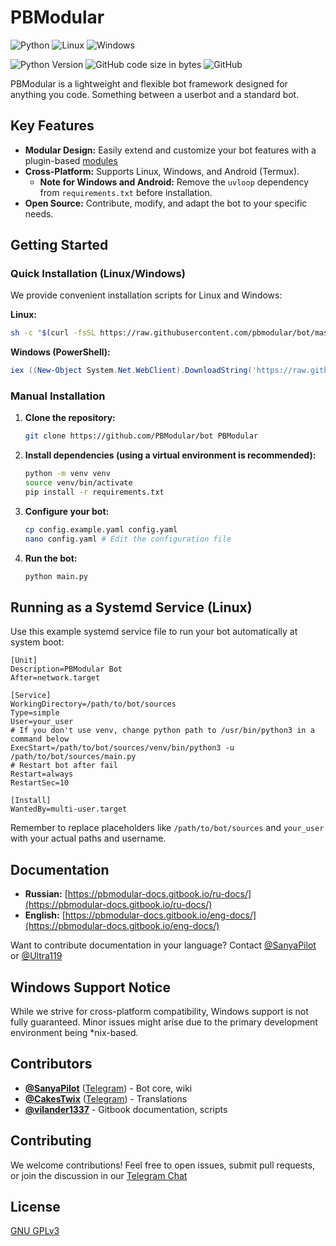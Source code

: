 # PBModular

![Python](https://img.shields.io/badge/python-3670A0?style=for-the-badge&logo=python&logoColor=ffdd54) 
![Linux](https://img.shields.io/badge/Linux-FCC624?style=for-the-badge&logo=linux&logoColor=black) 
![Windows](https://img.shields.io/badge/Windows-0078D6?style=for-the-badge&logo=windows11&logoColor=white)

![Python Version](https://img.shields.io/badge/python-%3E%203.11-blue)
![GitHub code size in bytes](https://img.shields.io/github/languages/code-size/PBModular/bot)
![GitHub](https://img.shields.io/github/license/PBModular/bot)

PBModular is a lightweight and flexible bot framework designed for anything you code. Something between a userbot and a standard bot.

## Key Features

* **Modular Design:** Easily extend and customize your bot features with a plugin-based [modules](https://github.com/PBModular/)
* **Cross-Platform:** Supports Linux, Windows, and Android (Termux).
  * **Note for Windows and Android:** Remove the `uvloop` dependency from `requirements.txt` before installation.
* **Open Source:** Contribute, modify, and adapt the bot to your specific needs.

## Getting Started

### Quick Installation (Linux/Windows)

We provide convenient installation scripts for Linux and Windows:

**Linux:**

```bash
sh -c "$(curl -fsSL https://raw.githubusercontent.com/pbmodular/bot/master/install.sh)"
```

**Windows (PowerShell):**

```powershell
iex ((New-Object System.Net.WebClient).DownloadString('https://raw.githubusercontent.com/PBModular/bot/master/install.ps1'))
```

### Manual Installation

1. **Clone the repository:**

   ```bash
   git clone https://github.com/PBModular/bot PBModular
   ```

2. **Install dependencies (using a virtual environment is recommended):**

   ```bash
   python -m venv venv
   source venv/bin/activate
   pip install -r requirements.txt
   ```

3. **Configure your bot:**

   ```bash
   cp config.example.yaml config.yaml
   nano config.yaml # Edit the configuration file
   ```

4. **Run the bot:**

   ```bash
   python main.py
   ```

## Running as a Systemd Service (Linux)

Use this example systemd service file to run your bot automatically at system boot:

```systemd
[Unit]
Description=PBModular Bot
After=network.target

[Service]
WorkingDirectory=/path/to/bot/sources
Type=simple
User=your_user
# If you don't use venv, change python path to /usr/bin/python3 in a command below
ExecStart=/path/to/bot/sources/venv/bin/python3 -u /path/to/bot/sources/main.py
# Restart bot after fail
Restart=always
RestartSec=10

[Install]
WantedBy=multi-user.target
```

Remember to replace placeholders like `/path/to/bot/sources` and `your_user` with your actual paths and username.

## Documentation

* **Russian:** [https://pbmodular-docs.gitbook.io/ru-docs/](https://pbmodular-docs.gitbook.io/ru-docs/)
* **English:** [https://pbmodular-docs.gitbook.io/eng-docs/](https://pbmodular-docs.gitbook.io/eng-docs/)

Want to contribute documentation in your language? Contact [@SanyaPilot](https://github.com/SanyaPilot) or [@Ultra119](https://github.com/Ultra119)

## Windows Support Notice

While we strive for cross-platform compatibility, Windows support is not fully guaranteed. Minor issues might arise due to the primary development environment being *nix-based.

## Contributors

* **[@SanyaPilot](https://github.com/SanyaPilot)** ([Telegram](https://t.me/sanyapilot)) - Bot core, wiki
* **[@CakesTwix](https://github.com/CakesTwix)** ([Telegram](https://t.me/CakesTwix)) - Translations
* **[@vilander1337](https://github.com/vilander1337)** - Gitbook documentation, scripts
  
## Contributing

We welcome contributions! Feel free to open issues, submit pull requests, or join the discussion in our [Telegram Chat](https://t.me/PBModular_chat)

## License

[GNU GPLv3](https://github.com/SanyaPilot/PBModular/blob/master/LICENSE) 
